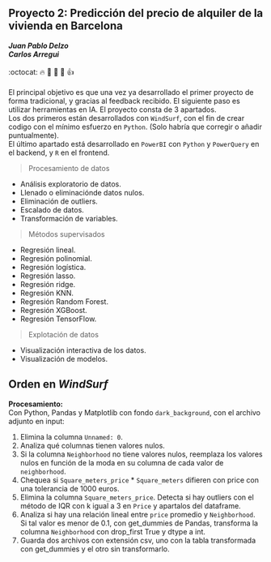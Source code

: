 ## Proyecto 2: Predicción del precio de alquiler de la vivienda en Barcelona 
***Juan Pablo Delzo***<br>
***Carlos Arregui***<br> <br>
:octocat: :fire: :pray: :muscle: :walking: :thumbsup:<br> <br>
El principal objetivo es que una vez ya desarrollado el primer proyecto de forma tradicional, y gracias al feedback recibido. El siguiente paso es utilizar herramientas en IA.
El proyecto consta de 3 apartados. <br>
Los dos primeros están desarrollados con `WindSurf`, con el fin de crear codigo con el mínimo esfuerzo en `Python`. (Solo habría que corregir o añadir puntualmente).<br>
El último apartado está desarrollado en `PowerBI` con `Python` y `PowerQuery` en el backend, y `R` en el frontend. <br>
> Procesamiento de datos
- Análisis exploratorio de datos.
- Llenado o eliminaciónde datos nulos.
- Eliminación de outliers.
- Escalado de datos.
- Transformación de variables.
> Métodos supervisados
- Regresión lineal.
- Regresión polinomial.
- Regresión logística.
- Regresión lasso.
- Regresión ridge.
- Regresión KNN.
- Regresión Random Forest.
- Regresión XGBoost.
- Regresión TensorFlow.
> Explotación de datos
- Visualización interactiva de los datos.
- Visualización de modelos. 

## Orden en *WindSurf*
**Procesamiento:** 
<br>
Con Python, Pandas y Matplotlib con fondo `dark_background`, con el archivo adjunto en input: <br>
1. Elimina la columna `Unnamed: 0`. 
2. Analiza qué columnas tienen valores nulos. 
3. Si la columna `Neighborhood` no tiene valores nulos, reemplaza los valores nulos en función de la moda en su columna de cada valor de `neighborhood`. 
4. Chequea si `Square_meters_price` * `Square_meters` difieren con price con una tolerancia de 1000 euros. 
5. Elimina la columna `Square_meters_price`. Detecta si hay outliers con el método de IQR con k igual a 3 en `Price` y apartalos del dataframe. 
6. Analiza si hay una relación lineal entre `price` promedio y `Neighborhood`. Si tal valor es menor de 0.1, con get_dummies de Pandas, transforma la columna `Neighborhood` con drop_first True y dtype a int. 
7. Guarda dos archivos con extensión csv, uno con la tabla transformada con get_dummies y el otro sin transformarlo.
